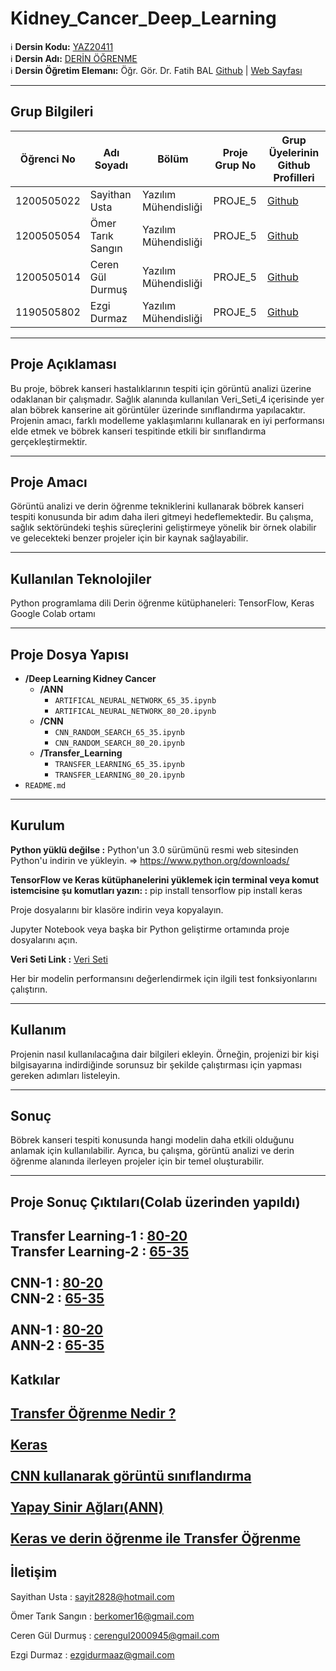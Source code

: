 # Kidney_Cancer_Deep_Learning

:information_source: **Dersin Kodu:** [YAZ20411](https://ebp.klu.edu.tr/Ders/dersDetay/YAZ20411/716026/tr)  
:information_source: **Dersin Adı:** [DERİN ÖĞRENME](https://ebp.klu.edu.tr/Ders/dersDetay/YAZ20411/716026/tr)  
:information_source: **Dersin Öğretim Elemanı:** Öğr. Gör. Dr. Fatih BAL  [Github](https://github.com/balfatih)   |    [Web Sayfası](https://balfatih.github.io/)
   
---

## Grup Bilgileri

| Öğrenci No  | Adı Soyadı           | Bölüm          		    | Proje Grup No | Grup Üyelerinin Github Profilleri                 |
|-------------|----------------------|--------------------------|---------------|---------------------------------------------------|
| 1200505022  | Sayithan Usta		 | Yazılım Mühendisliği        | PROJE_5       | [Github](https://github.com/sayithanxus)          |
| 1200505054  | Ömer Tarık Sangın    | Yazılım Mühendisliği     | PROJE_5       | [Github](https://github.com/omersenpai)           |
| 1200505014  | Ceren Gül Durmuş     | Yazılım Mühendisliği     | PROJE_5       | [Github](https://github.com/ceren945)             |
| 1190505802  | Ezgi Durmaz          | Yazılım Mühendisliği     | PROJE_5       | [Github](https://github.com/ezgidurmaz)           |

---

## Proje Açıklaması

Bu proje, böbrek kanseri hastalıklarının tespiti için görüntü analizi üzerine odaklanan bir çalışmadır. Sağlık alanında kullanılan Veri_Seti_4 içerisinde yer alan böbrek kanserine ait görüntüler üzerinde sınıflandırma yapılacaktır. Projenin amacı, farklı modelleme yaklaşımlarını kullanarak en iyi performansı elde etmek ve böbrek kanseri tespitinde etkili bir sınıflandırma gerçekleştirmektir.

---
## Proje Amacı

Görüntü analizi ve derin öğrenme tekniklerini kullanarak böbrek kanseri tespiti konusunda bir adım daha ileri gitmeyi hedeflemektedir. Bu çalışma, sağlık sektöründeki teşhis süreçlerini geliştirmeye yönelik bir örnek olabilir ve gelecekteki benzer projeler için bir kaynak sağlayabilir.

---
## Kullanılan Teknolojiler

Python programlama dili
Derin öğrenme kütüphaneleri: TensorFlow, Keras
Google Colab ortamı

---
## Proje Dosya Yapısı

- **/Deep Learning Kidney Cancer**
  - **/ANN**
    - `ARTIFICAL_NEURAL_NETWORK_65_35.ipynb`
    - `ARTIFICAL_NEURAL_NETWORK_80_20.ipynb`
  - **/CNN**
    - `CNN_RANDOM_SEARCH_65_35.ipynb`
    - `CNN_RANDOM_SEARCH_80_20.ipynb`
  - **/Transfer_Learning**
    - `TRANSFER_LEARNING_65_35.ipynb`
    - `TRANSFER_LEARNING_80_20.ipynb`
- `README.md`


---
## Kurulum
**Python yüklü değilse :**
Python'un 3.0 sürümünü resmi web sitesinden Python'u indirin ve yükleyin. => https://www.python.org/downloads/

**TensorFlow ve Keras kütüphanelerini yüklemek için terminal veya komut istemcisine şu komutları yazın: :**
pip install tensorflow 
pip install keras

Proje dosyalarını bir klasöre indirin veya kopyalayın.

Jupyter Notebook veya başka bir Python geliştirme ortamında proje dosyalarını açın.

**Veri Seti Link :** [Veri Seti](https://drive.google.com/drive/folders/1_ddVHiTlWkv8SpR90wmbwz6cFYCbUD_l?usp=drive_link)

Her bir modelin performansını değerlendirmek için ilgili test fonksiyonlarını çalıştırın.

---
## Kullanım

Projenin nasıl kullanılacağına dair bilgileri ekleyin. Örneğin, projenizi bir kişi bilgisayarına indirdiğinde sorunsuz bir şekilde çalıştırması için yapması gereken adımları listeleyin.

---
## Sonuç

Böbrek kanseri tespiti konusunda hangi modelin daha etkili olduğunu anlamak için kullanılabilir. Ayrıca, bu çalışma, görüntü analizi ve derin öğrenme alanında ilerleyen projeler için bir temel oluşturabilir.

---
## Proje Sonuç Çıktıları(Colab üzerinden yapıldı)
**Transfer Learning-1 :** [80-20](https://colab.research.google.com/drive/1Al9meqxh6eQhtOSM9gUSWZDqtN5KRBTe?authuser=1)<br>
**Transfer Learning-2 :** [65-35](https://colab.research.google.com/drive/1BWRiDsx-5VJ6KXLBrNif2BtcaFL5yjyP?authuser=1)
<br><br>
**CNN-1 :** [80-20](https://colab.research.google.com/drive/1JikUiCTGJzPPibE9-mnQTKk4s5_yQ21n?authuser=1)<br>
**CNN-2 :** [65-35](https://colab.research.google.com/drive/1XsJwbyU5eVrnVmepY4eP3GL0vRe8S8YX?authuser=1)
<br><br>
**ANN-1 :** [80-20](https://colab.research.google.com/drive/1Nf_j-FGEBjfS9EftOBS2tjezFSj_67S9?authuser=1)<br>
**ANN-2 :** [65-35](https://colab.research.google.com/drive/16v2O67Mvl4gA5Um3eTGJR9o9FFqFYkyv?authuser=1)
---
## Katkılar

[Transfer Öğrenme Nedir ? ](https://medium.com/novaresearchlab/%C3%B6%C4%9Frenme-aktar%C4%B1m%C4%B1-transfer-learning-c0b8126965c4)<br><br>
[Keras](https://www.tensorflow.org/api_docs/python/tf/keras/optimizers/Optimizer)<br><br>
[CNN kullanarak görüntü sınıflandırma](https://esraturkan.medium.com/cnn-kullanarak-g%C3%B6r%C3%BCnt%C3%BC-s%C4%B1n%C4%B1fland%C4%B1rma-141936ef6612)<br><br>
[Yapay Sinir Ağları(ANN)](https://www.codingtxt.com/blog/detail/python-ile-yapay-sinir-aglari-olusturma-ve-egitme-adim-adim-rehber-51bcaa08-29c4-4c#gsc.tab=0)<br><br>
[Keras ve derin öğrenme ile Transfer Öğrenme](https://pyimagesearch.com/2019/05/20/transfer-learning-with-keras-and-deep-learning/)
---

## İletişim

Sayithan Usta     : sayit2828@hotmail.com

Ömer Tarık Sangın : berkomer16@gmail.com

Ceren Gül Durmuş  : cerengul2000945@gmail.com

Ezgi Durmaz       : ezgidurmaaz@gmail.com
